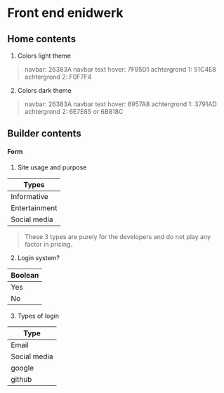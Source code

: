 # Front end enidwerk 

## Home contents

1. Colors light theme
> navbar: 26383A
> navbar text hover: 7F95D1
> achtergrond 1: 51C4E8
> achtergrond 2: F0F7F4

2. Colors dark theme
> navbar: 26383A
> navbar text hover: 6957A8
> achtergrond 1: 3791AD
> achtergrond 2: 6E7E85 or 6B818C

## Builder contents

#### Form

1. Site usage and purpose

| Types         |
| ------------- |
| Informative   |
| Entertainment |
| Social media  |

> These 3 types are purely for the developers and do not play any factor in pricing.

2. Login system?

| Boolean       |
| ------------- |
| Yes           |
| No            |

3. Types of login

| Type          |
| ------------- |
| Email         |
| Social media  |
| google        |
| github        |


